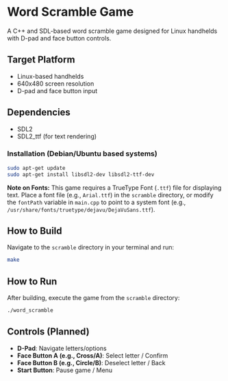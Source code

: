 # Word Scramble Game

A C++ and SDL-based word scramble game designed for Linux handhelds with D-pad and face button controls.

## Target Platform
- Linux-based handhelds
- 640x480 screen resolution
- D-pad and face button input

## Dependencies
- SDL2
- SDL2_ttf (for text rendering)

### Installation (Debian/Ubuntu based systems)
```bash
sudo apt-get update
sudo apt-get install libsdl2-dev libsdl2-ttf-dev
```

**Note on Fonts:** This game requires a TrueType Font (`.ttf`) file for displaying text. Place a font file (e.g., `Arial.ttf`) in the `scramble` directory, or modify the `fontPath` variable in `main.cpp` to point to a system font (e.g., `/usr/share/fonts/truetype/dejavu/DejaVuSans.ttf`).

## How to Build
Navigate to the `scramble` directory in your terminal and run:
```bash
make
```

## How to Run
After building, execute the game from the `scramble` directory:
```bash
./word_scramble
```

## Controls (Planned)
- **D-Pad**: Navigate letters/options
- **Face Button A (e.g., Cross/A)**: Select letter / Confirm
- **Face Button B (e.g., Circle/B)**: Deselect letter / Back
- **Start Button**: Pause game / Menu
